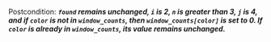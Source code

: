 Postcondition: ***`found` remains unchanged, `i` is 2, `n` is greater than 3, `j` is 4, and if `color` is not in `window_counts`, then `window_counts[color]` is set to 0. If `color` is already in `window_counts`, its value remains unchanged.***